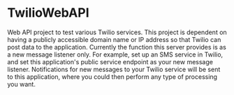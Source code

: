 # TwilioWebAPI
Web API project to test various Twilio services.  This project is dependent on having a publicly accessible domain name or IP address so that Twilio can post data to the application.  Currently the function this server provides is as a new message listener only.  For example, set up an SMS service in Twilio, and set this application's public service endpoint as your new message listener.  Notifications for new messages to your Twilio service will be sent to this application, where you could then perform any type of processing you want.
